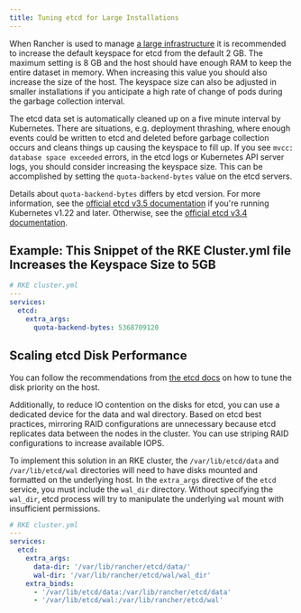 ```yaml
---
title: Tuning etcd for Large Installations
---
```


<head>
  <link rel="canonical" href="https://ranchermanager.docs.rancher.com/how-to-guides/advanced-user-guides/tune-etcd-for-large-installs"/>
</head>

When Rancher is used to manage [a large infrastructure](../../getting-started/installation-and-upgrade/installation-requirements/installation-requirements.md) it is recommended to increase the default keyspace for etcd from the default 2 GB. The maximum setting is 8 GB and the host should have enough RAM to keep the entire dataset in memory. When increasing this value you should also increase the size of the host. The keyspace size can also be adjusted in smaller installations if you anticipate a high rate of change of pods during the garbage collection interval.

The etcd data set is automatically cleaned up on a five minute interval by Kubernetes. There are situations, e.g. deployment thrashing, where enough events could be written to etcd and deleted before garbage collection occurs and cleans things up causing the keyspace to fill up. If you see `mvcc: database space exceeded` errors, in the etcd logs or Kubernetes API server logs, you should consider increasing the keyspace size. This can be accomplished by setting the `quota-backend-bytes` value on the etcd servers. 

Details about `quota-backend-bytes` differs by etcd version. For more information, see the [official etcd v3.5 documentation](https://etcd.io/docs/v3.5/op-guide/maintenance/#space-quota) if you're running Kubernetes v1.22 and later. Otherwise, see the [official etcd v3.4 documentation](https://etcd.io/docs/v3.4/op-guide/maintenance/#space-quota).

## Example: This Snippet of the RKE Cluster.yml file Increases the Keyspace Size to 5GB

```yaml
# RKE cluster.yml
---
services:
  etcd:
    extra_args:
      quota-backend-bytes: 5368709120
```

## Scaling etcd Disk Performance

You can follow the recommendations from [the etcd docs](https://etcd.io/docs/v3.5/tuning/#disk) on how to tune the disk priority on the host.

Additionally, to reduce IO contention on the disks for etcd, you can use a dedicated device for the data and wal directory. Based on etcd best practices, mirroring RAID configurations are unnecessary because etcd replicates data between the nodes in the cluster. You can use striping RAID configurations to increase available IOPS.

To implement this solution in an RKE cluster, the `/var/lib/etcd/data` and `/var/lib/etcd/wal` directories will need to have disks mounted and formatted on the underlying host. In the `extra_args` directive of the `etcd` service, you must include the `wal_dir` directory. Without specifying the `wal_dir`, etcd process will try to manipulate the underlying `wal` mount with insufficient permissions.

```yaml
# RKE cluster.yml
---
services:
  etcd:
    extra_args:
      data-dir: '/var/lib/rancher/etcd/data/'
      wal-dir: '/var/lib/rancher/etcd/wal/wal_dir'
    extra_binds:
      - '/var/lib/etcd/data:/var/lib/rancher/etcd/data'
      - '/var/lib/etcd/wal:/var/lib/rancher/etcd/wal'
```
